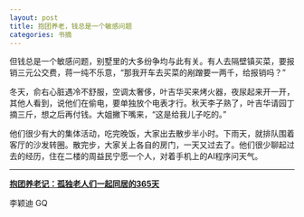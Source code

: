 ```yaml
---
layout: post
title: 抱团养老，钱总是一个敏感问题
categories: 书摘
---
```


但钱总是一个敏感问题，别墅里的大多纷争均与此有关。有人去隔壁镇买菜，要报销三元公交费，蒋一纯不乐意，“那我开车去买菜的剐蹭要一两千，给报销吗？”

冬天，俞右心脏遇冷不舒服，空调太奢侈，叶吉华买来烤火器，夜尿起来开一开，其他人看到，说他们在偷电，要单独放个电表才行。秋天李子熟了，叶吉华请园丁摘三斤，想之后再付钱。大姐撇下嘴来，“这是给我儿子吃的。”

他们很少有大的集体活动，吃完晚饭，大家出去散步半小时。下雨天，就排队围着客厅的沙发转圈。散完步，大家关上各自的房门，一天又过去了。他们很少聊起过去的经历，住在二楼的周益民宁愿一个人，对着手机上的AI程序问天气。

---

[**抱团养老记：孤独老人们一起同居的365天**](https://mp.weixin.qq.com/s/Am5wrrnaQx3MAOLFcZFBgA)

李颖迪 GQ
